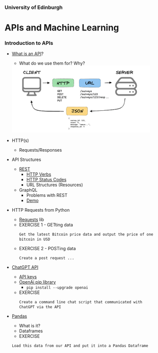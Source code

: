 ### University of Edinburgh 
# APIs and Machine Learning

### Introduction to APIs
- [What is an API](https://www.freecodecamp.org/news/what-is-an-api-in-english-please-b880a3214a82/)?
  - What do we use them for? Why?
  <img src="./rest-api.png" width="450" />
- HTTP(s)
  - Requests/Responses
- API Structures
  - [REST](https://restful-api.dev/rest-fundamentals/#rest)
    - [HTTP Verbs](https://restful-api.dev/rest-fundamentals/#get)
    - [HTTP Status Codes](https://www.restapitutorial.com/httpstatuscodes.html)
    - URL Structures (Resources)
  - GraphQL
    - Problems with REST
    - [Demo](https://countries.trevorblades.com/)
- HTTP Requests from Python
  - [Requests](https://pypi.org/project/requests/) lib
  - EXERCISE 1 - GETting data
    ```
    Get the latest Bitcoin price data and output the price of one bitcoin in USD
    ```
  - EXERCISE 2 - POSTing data
    ```
    Create a post request ...
    ```
- [ChatGPT API](https://platform.openai.com/docs/quickstart?context=python)
  - [API keys](https://platform.openai.com/api-keys)
  - [OpenAi pip library](https://pypi.org/project/openai/)
    - `pip install --upgrade openai`
  - EXERCISE
    ```
    Create a command line chat script that communicated with ChatGPT via the API
    ```

- [Pandas](https://pandas.pydata.org/)
  - What is it?
  - Dataframes
  - EXERCISE
  ```
  Load this data from our API and put it into a Pandas Dataframe
  ```
